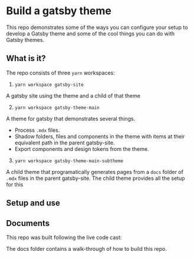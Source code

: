 # Build a gatsby theme

This repo demonstrates some of the ways you can configure your setup to develop a Gatsby theme and some of the cool things you can do with Gatsby themes.

## What is it?

The repo consists of three `yarn` workspaces:

1. `yarn workspace gatsby-site`

A gatsby site using the theme and a child of that theme

2. `yarn workspace gatsby-theme-main`

A theme for gatsby that demonstrates several things.

- Process `.mdx` files.
- Shadow folders, files and components in the theme with items at their equivalent path in the parent gatsby-site.
- Export components and design tokens from the theme.

3. `yarn workspace gatsby-theme-main-subtheme`

A child theme that programatically generates pages from a `docs` folder of `.mdx` files in the parent gatsby-site. The child theme provides all the setup for this

## Setup and use

## Documents

This repo was built following the live code cast:

The docs folder contains a walk-through of how to build this repo.
